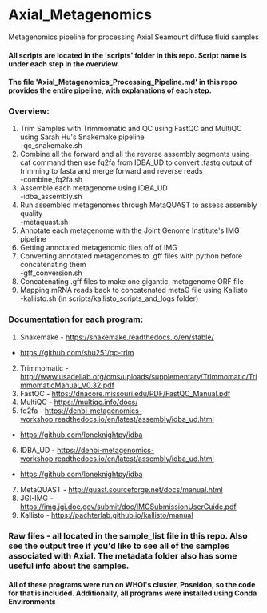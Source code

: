 # Axial_Metagenomics
Metagenomics pipeline for processing Axial Seamount diffuse fluid samples

#### All scripts are located in the 'scripts' folder in this repo. Script name is under each step in the overview. 
#### The file 'Axial_Metagenomics_Processing_Pipeline.md' in this repo provides the entire pipeline, with explanations of each step. 

### Overview:  
1. Trim Samples with Trimmomatic and QC using FastQC and MultiQC using Sarah Hu's Snakemake pipeline  
-qc_snakemake.sh  
2. Combine all the forward and all the reverse assembly segments using cat command then use fq2fa from IDBA_UD to convert .fastq output of trimming to fasta and merge forward and reverse reads  
-combine_fq2fa.sh  
3. Assemble each metagenome using IDBA_UD  
-idba_assembly.sh  
4. Run assembled metagenomes through MetaQUAST to assess assembly quality  
-metaquast.sh  
5. Annotate each metagenome with the Joint Genome Institute's IMG pipeline   
7. Getting annotated metagenomic files off of IMG  
8. Converting annotated metagenomes to .gff files with python before concatenating them  
-gff_conversion.sh  
9. Concatenating .gff files to make one gigantic, metagenome ORF file  
10. Mapping mRNA reads back to concatenated metaG file using Kallisto  
-kallisto.sh (in scripts/kallisto_scripts_and_logs folder)  

### Documentation for each program:
1. Snakemake - https://snakemake.readthedocs.io/en/stable/  
- https://github.com/shu251/qc-trim  
2. Trimmomatic - http://www.usadellab.org/cms/uploads/supplementary/Trimmomatic/TrimmomaticManual_V0.32.pdf  
3. FastQC - https://dnacore.missouri.edu/PDF/FastQC_Manual.pdf  
4. MultiQC - https://multiqc.info/docs/  
5. fq2fa - https://denbi-metagenomics-workshop.readthedocs.io/en/latest/assembly/idba_ud.html
- https://github.com/loneknightpy/idba
6. IDBA_UD -  https://denbi-metagenomics-workshop.readthedocs.io/en/latest/assembly/idba_ud.html
- https://github.com/loneknightpy/idba  
7. MetaQUAST - http://quast.sourceforge.net/docs/manual.html
8. JGI-IMG - https://img.jgi.doe.gov/submit/doc/IMGSubmissionUserGuide.pdf
9. Kallisto - https://pachterlab.github.io/kallisto/manual

### Raw files - all located in the sample_list file in this repo. Also see the output tree if you'd like to see all of the samples associated with Axial. The metadata folder also has some useful info about the samples.

#### All of these programs were run on WHOI's cluster, Poseidon, so the code for that is included. Additionally, all programs were installed using Conda Environments

